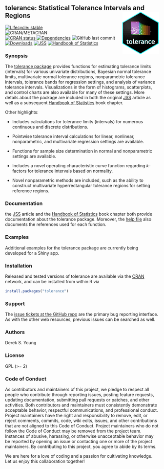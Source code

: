## tolerance: Statistical Tolerance Intervals and Regions	<a href='https://github.com/dsy109/tolerance'><img src='man/figures/tolerance.png' align="right" height="138.5" /></a>

[![Lifecycle: stable](https://img.shields.io/badge/lifecycle-stable-brightgreen.svg)](https://lifecycle.r-lib.org/articles/stages.html#stable)	
![CRAN/METACRAN](https://img.shields.io/cran/l/tolerance)	
[![CRAN status](https://www.r-pkg.org/badges/version/tolerance)](https://CRAN.R-project.org/package=tolerance)
[![Dependencies](https://tinyverse.netlify.com/badge/tolerance)](https://cran.r-project.org/package=tolerance)
![GitHub last commit](https://img.shields.io/github/last-commit/dsy109/tolerance)
[![Downloads](https://cranlogs.r-pkg.org/badges/HoRM?color=brightgreen)](https://www.r-pkg.org/pkg/tolerance)
[![JSS](https://img.shields.io/badge/JSS-10.18637%2Fjss.v036.i05-brightgreen)](https://dx.doi.org/10.18637/jss.v036.i05)
[![Handbook of Statistics](https://img.shields.io/badge/Handbook%20of%20Statistics-10.1016%2FB978--0--444--63431--3.00008--5-brightgreen)](https://doi.org/10.1016/B978-0-444-63431-3.00008-5)


### Synopsis

The [tolerance package](https://cran.r-project.org/package=tolerance) provides functions for estimating tolerance limits (intervals) for various univariate distributions, Bayesian normal tolerance limits, multivariate normal tolerance regions, nonparametric tolerance intervals, tolerance bands for regression settings, and analysis of variance tolerance intervals.  Visualizations in the form of histograms, scatterplots, and control charts are also available for many of these settings.    More details about the package are included in both the original [JSS](https://dx.doi.org/10.18637/jss.v036.i05) article as well as a subsequent [Handbook of Statistics](https://doi.org/10.1016/B978-0-444-63431-3.00008-5) book chapter.

Other highlights:

- Includes calculations for tolerance limits (intervals) for numerous continuous and discrete distributions.

- Pointwise tolerance interval calculations for linear, nonlinear, nonparametric, and multivariate regression settings are available.

- Functions for sample size determination in normal and nonparametric settings are available.

- Includes a novel operating characteristic curve function regarding _k_-factors for tolerance intervals based on normality.

- Novel nonparametric methods are included, such as the ability to construct multivariate hyperrectangular tolerance regions for setting reference regions.

### Documentation

the [JSS](https://dx.doi.org/10.18637/jss.v036.i05) article and the [Handbook of Statistics](https://doi.org/10.1016/B978-0-444-63431-3.00008-5) book chapter both provide documentation about the tolerance package.  Moreover, the [help file](https://CRAN.R-project.org/package=tolerance) also documents the references used for each function.

### Examples

Additional examples for the tolerance package are currently being developed for a Shiny app.

### Installation

Released and tested versions of tolerance are available via the
[CRAN](https://cran.r-project.org) network, and can be installed from within R via

```R
install.packages("tolerance")
```

### Support

The [issue tickets at the GitHub repo](https://github.com/dsy109/tolerance/issues)
are the primary bug reporting interface.  As with the other web resources,
previous issues can be searched as well.

### Authors

Derek S. Young

### License

GPL (>= 2)

### Code of Conduct

As contributors and maintainers of this project, we pledge to respect all people who 
contribute through reporting issues, posting feature requests, updating documentation, 
submitting pull requests or patches, and other activities.  Both contributors and 
maintainers must consistently demonstrate acceptable behavior, respectful communications, 
and professional conduct.  Project maintainers have the right and responsibility to remove, 
edit, or reject comments, commits, code, wiki edits, issues, and other contributions that 
are not aligned to this Code of Conduct.  Project maintainers who do not follow the 
Code of Conduct may be removed from the project team.  Instances of abusive, harassing, 
or otherwise unacceptable behavior may be reported by opening an issue or contacting one 
or more of the project maintainers.  By contributing to this project, you agree to abide 
by its terms.

We are here for a love of coding and a passion for cultivating knowledge.  Let us enjoy 
this collaboration together!




